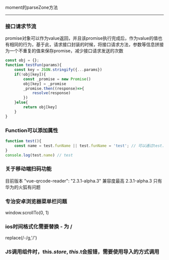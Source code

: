 
moment的parseZone方法

---

### 接口请求节流
promise对象可以作为value返回，并且该promise执行完成后，作为value的值也有相同的行为，基于此，请求接口封装的时候，将接口请求方法，参数等信息拼接为一个不重复的值来保存promise，减少接口请求发送的次数
``` javascript
const obj = {};
function testFun(params){
	const key = JSON.stringify({...params})
	if(!obj[key]){
		const _promise = new Promise()
		obj[key] = _promise
		_promise.then((response)=>{
			resolve(response)
		})
	}else{
		return obj[key]
	}
}
```

### Function可以添加属性
``` javascript
function test(){
	const name = test.funName || test.funName = 'test'; // 可以通过test.name 来访问这个属性 test.funName = '' 的返回值为'';所以可以声明的同时赋值给name字段
}
console.log(test.name) // test
```

### 关于移动端扫码功能

目前版本 "vue-qrcode-reader": "2.3.1-alpha.3" 兼容度最高 2.3.1-alpha.3  只有华为的火狐有问题

### 专治安卓浏览器菜单栏问题

window.scrollTo(0, 1)

### ios时间格式化需要替换 - 为 /

replace(/\-/g,'/')

### JS调用组件时，this.$store,this.$t会报错，需要使用导入的方式调用

